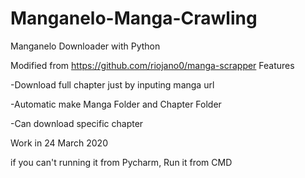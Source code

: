# Manganelo-Manga-Crawling
Manganelo Downloader with Python

Modified from https://github.com/riojano0/manga-scrapper
Features

-Download full chapter just by inputing manga url

-Automatic make Manga Folder and Chapter Folder

-Can download specific chapter

Work in 24 March 2020

if you can't running it from Pycharm, Run it from CMD
